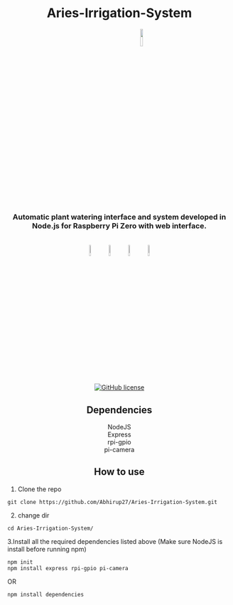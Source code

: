 <div align="center">
 <h1>Aries-Irrigation-System</h1>
 <img src="https://user-images.githubusercontent.com/55529237/138548986-d804a1ee-8315-4212-80a7-cd77517caa5d.png" align="center" width="10%" style="max-width: 100%;margin-left: 100px;"></img>
<h3><b>Automatic plant watering interface and system developed in Node.js for Raspberry Pi Zero with web interface.</b></h3>
<br>
 <img src="https://user-images.githubusercontent.com/55529237/138312725-f9512b71-ddfb-4771-82de-d3dcaaf6f403.png" width="8%" ></img> 
 <img src="https://user-images.githubusercontent.com/55529237/138305353-178f1c71-1715-40e5-b720-50a863bacccc.png" width="8%" ></img>
 <img src="https://user-images.githubusercontent.com/55529237/138307534-48783f4c-c0af-49e0-8c09-53b7597f931c.png" width="8%" ></img>
 <img src="https://user-images.githubusercontent.com/55529237/138309405-d9989515-14a6-4093-a3e2-754e9629cad1.png" width="8%" ></img> 
 <br>
<a href="https://github.com/Abhirup27/Aries-Irrigation-System/blob/main/LICENSE" style="max-width: 100%;margin: 10px;"><img alt="GitHub license" src="https://img.shields.io/github/license/Abhirup27/Aries-Irrigation-System?style=for-the-badge"></a>
<h2>Dependencies</h2>
NodeJS
<br>
Express
<br>
rpi-gpio
<br>
pi-camera

<h2>How to use</h2>
</div>

1. Clone the repo

```
git clone https://github.com/Abhirup27/Aries-Irrigation-System.git
```

2. change dir

```
cd Aries-Irrigation-System/
```

3.Install all the required dependencies listed above (Make sure NodeJS is install before running npm)

```
npm init 
npm install express rpi-gpio pi-camera
```

OR

```
npm install dependencies
```

 
